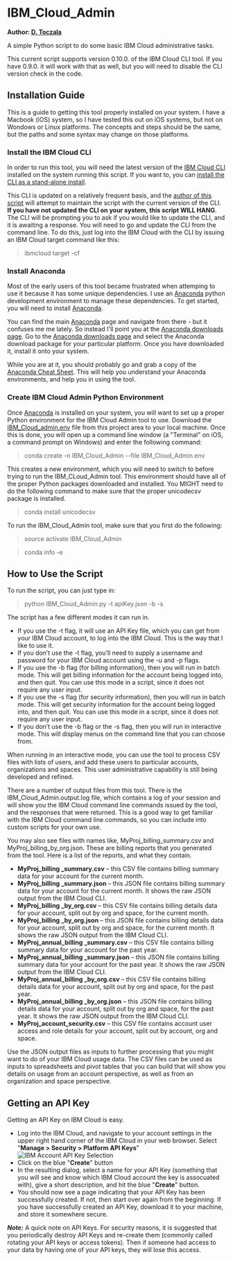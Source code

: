 # IBM_Cloud_Admin
**Author: [D. Toczala](https://github.com/dtoczala)**

A simple Python script to do some basic IBM Cloud administrative tasks.

This current script supports version 0.10.0. of the IBM Cloud CLI tool.  If you have 0.9.0. it will work with that as well, but you will need to disable the CLI version check in the code.

## Installation Guide

This is a guide to getting this tool properly installed on your system.  I have a Macbook (iOS) system, so I have tested this out on iOS systems, but not on Wondows or Linux platforms.  The concepts and steps should be the same, but the paths and some syntax may change on those platforms.

### Install the IBM Cloud CLI

In order to run this tool, you will need the latest version of the [IBM Cloud CLI](https://console.bluemix.net/docs/home/tools) installed on the system running this script.  If you want to, you can [install the CLI as a stand-alone install](https://console.bluemix.net/docs/cli/reference/ibmcloud/download_cli.html#install_use).

This CLI is updated on a relatively frequent basis, and the [author of this script](https://github.com/dtoczala) will attempt to maintain the script with the current version of the CLI.  **If you have not updated the CLI on your system, this script WILL HANG**.  The CLI will be prompting you to ask if you would like to update the CLI, and it is awaiting a response.  You will need to go and update the CLI from the command line.  To do this, just log into the IBM Cloud with the CLI by issuing an IBM Cloud target command like this:

> ibmcloud target -cf

### Install Anaconda

Most of the early users of this tool became frustrated when attemping to use it because it has some unique dependencies.  I use an [Anaconda](https://anaconda.org/) python development environment to manage these dependencies.  To get started, you will need to install [Anaconda](https://anaconda.org/).

You can find the main [Anaconda](https://anaconda.org/) page and navigate from there - but it confuses me me lately.  So instead I'll point you at the [Anaconda downloads page](https://www.anaconda.com/download).  Go to the [Anaconda downloads page](https://www.anaconda.com/download) and select the Anaconda download package for your particular platform.  Once you have downloaded it, install it onto your system.

While you are at it, you should probably go and grab a copy of the [Anaconda Cheat Sheet](https://conda.io/docs/_downloads/conda-cheatsheet.pdf).  This will help you understand your Anaconda environments, and help you in using the tool.

### Create IBM Cloud Admin Python Environment

Once [Anaconda](https://anaconda.org/) is installed on your system, you will want to set up a proper Python environment for the IBM Cloud Admin tool to use.  Download the [IBM_Cloud_admin.env](https://github.com/dtoczala/IBM_Cloud_Admin/blob/master/IBM_Cloud_Admin.env) file from this project area to your local machine.  Once this is done, you will open up a command line window (a "Terminal" on iOS, a command prompt on Windows) and enter the following command:

> conda create -n IBM_Cloud_Admin --file IBM_Cloud_Admin.env

This creates a new environment, which you will need to switch to before trying to run the IBM_CLoud_Admin tool.  This environment should have all of the proper Python packages downloaded and installed.  You MIGHT need to do the following command to make sure that the proper unicodecsv package is installed.

> conda install unicodecsv

To run the IBM_Cloud_Admin tool, make sure that you first do the following:

> source activate IBM_Cloud_Admin

> conda info -e

## How to Use the Script

To run the script, you can just type in:

> python IBM_Cloud_Admin.py -t apiKey.json -b -s

The script has a few different modes it can run in.

* If you use the -t flag, it will use an API Key file, which you can get from your IBM Cloud account, to log into the IBM Cloud.  This is the way that I like to use it.
* If you don’t use the -t flag, you’ll need to supply a username and password for your IBM Cloud account using the -u and -p flags.
* If you use the -b flag (for billing information), then you will run in batch mode.  This will get billing information for the account being logged into, and then quit.  You can use this mode in a script, since it does not require any user input.
* If you use the -s flag (for security information), then you will run in batch mode.  This will get security information for the account being logged into, and then quit.  You can use this mode in a script, since it does not require any user input.
* If you don’t use the -b flag or the -s flag, then you will run in interactive mode.  This will display menus on the command line that you can choose from.

When running in an interactive mode, you can use the tool to process CSV files with lists of users, and add these users to particular accounts, organizations and spaces.  This user administrative capability is still being developed and refined.

There are a number of output files from this tool.  There is the IBM_Cloud_Admin.output.log file, which contains a log of your session and will show you the IBM Cloud command line commands issued by the tool, and the responses that were returned.  This is a good way to get familiar with the IBM Cloud command line commands, so you can include into custom scripts for your own use. 

You may also see files with names like, MyProj_billing_summary.csv and MyProj_billing_by_org.json.  These are billing reports that you generated from the tool.  Here is a list of the reports, and what they contain.

* **MyProj_billing _summary.csv** – this CSV file contains billing summary data for your account for the current month.
* **MyProj_billing _summary.json** – this JSON file contains billing summary data for your account for the current month.  It shows the raw JSON output from the IBM Cloud CLI.
* **MyProj_billing _by_org.csv** – this CSV file contains billing details data for your account, split out by org and space, for the current month.
* **MyProj_billing _by_org.json** – this JSON file contains billing details data for your account, split out by org and space, for the current month.  It shows the raw JSON output from the IBM Cloud CLI.
* **MyProj_annual_billing _summary.csv** – this CSV file contains billing summary data for your account for the past year.
* **MyProj_annual_billing _summary.json** – this JSON file contains billing summary data for your account for the past year.  It shows the raw JSON output from the IBM Cloud CLI.
* **MyProj_annual_billing _by_org.csv** – this CSV file contains billing details data for your account, split out by org and space, for the past year.
* **MyProj_annual_billing _by_org.json** – this JSON file contains billing details data for your account, split out by org and space, for the past year.  It shows the raw JSON output from the IBM Cloud CLI.
* **MyProj_account_security.csv** – this CSV file contains account user access and role details for your account, split out by account, org and space.

Use the JSON output files as inputs to further processing that you might want to do of your IBM Cloud usage data.  The CSV files can be used as inputs to spreadsheets and pivot tables that you can build that will show you details on usage from an account perspective, as well as from an organization and space perspective.

## Getting an API Key

Getting an API Key on IBM Cloud is easy.

* Log into the IBM Cloud, and navigate to your account settings in the upper right hand corner of the IBM Cloud in your web browser.  Select "**Manage > Security > Platform API Keys**"
![IBM Account API Key Selection](https://github.com/dtoczala/IBM_Cloud_Admin/blob/master/Account_API_Key.png "Generating an API Key")
* Click on the blue "**Create**" button
* In the resulting dialog, select a name for your API Key (something that you will see and know which IBM Cloud account the key is assocuated with), give a short description, and hit the blue "**Create**" button.
* You should now see a page indicating that your API Key has been successfully created.  If not, then start over again from the beginning.  If you have successfully created an API Key, download it to your machine, and store it somewhere secure.

**_Note:_** A quick note on API Keys. For security reasons, it is suggested that you periodically destroy API Keys and re-create them (commonly called rotating your API keys or access tokens). Then if someone had access to your data by having one of your API keys, they will lose this access.
